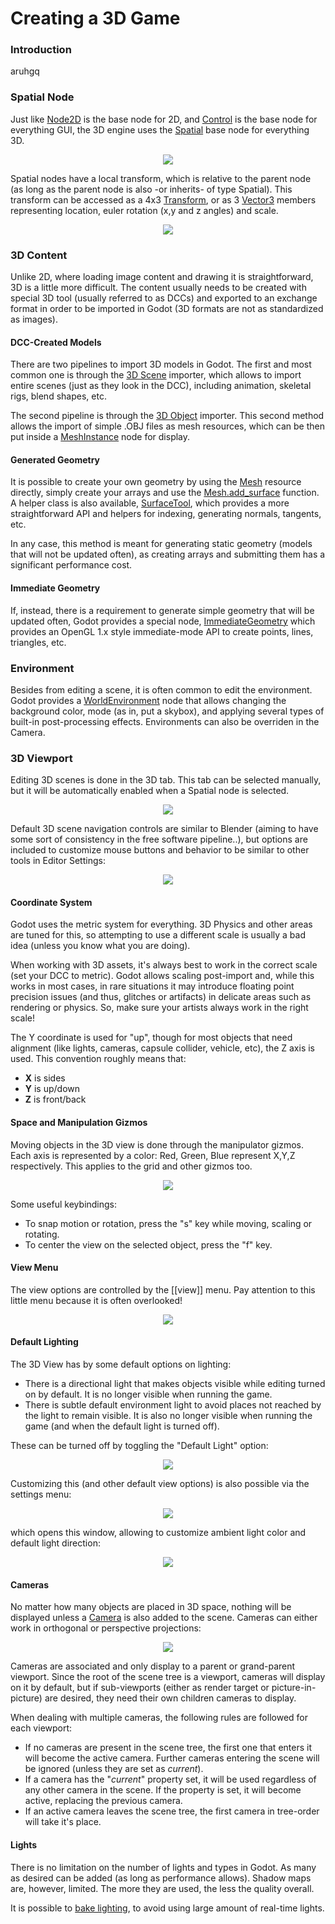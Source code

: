# Creating a 3D Game

### Introduction

aruhgq


### Spatial Node

Just like [Node2D](class_node2d) is the base node for 2D, and [Control](class_control) is the base node for everything GUI, the 3D engine uses the [Spatial](class_spatial) base node for everything 3D.

<p align="center"><img src="images/tuto_3d1.png"></p>

Spatial nodes have a local transform, which is relative to the parent node (as long as the parent node is also -or inherits- of type Spatial). This transform can be accessed as a 4x3 [Transform](class_transform), or as 3 [Vector3](class_vector3) members representing location, euler rotation (x,y and z angles) and scale.

<p align="center"><img src="images/tuto_3d2.png"></p>

### 3D Content

Unlike 2D, where loading image content and drawing it is straightforward, 3D is a little more difficult. The content usually needs to be created with special 3D tool (usually referred to as DCCs) and exported to an exchange format in order to be imported in Godot (3D formats are not as standardized as images).

#### DCC-Created Models

There are two pipelines to import 3D models in Godot. The first and most common one is through the [3D Scene](import_3d) importer, which allows to import entire scenes (just as they look in the DCC), including animation, skeletal rigs, blend shapes, etc. 

The second pipeline is through the [3D Object](import_meshes) importer. This second method allows the import of simple .OBJ files as mesh resources, which can be then put inside a [MeshInstance](class_meshinstance) node for display.

#### Generated Geometry

It is possible to create your own geometry by using the [Mesh](class_mesh) resource directly, simply create your arrays and use the [Mesh.add_surface](class_mesh#add_surface) function. A helper class is also available, [SurfaceTool](class_surfacetool), which provides a more straightforward API and helpers for indexing, generating normals, tangents, etc.

In any case, this method is meant for generating static geometry (models that will not be updated often), as creating arrays and submitting them has a significant performance cost.

#### Immediate Geometry

If, instead, there is a requirement to generate simple geometry that will be updated often, Godot provides a special node, [ImmediateGeometry](class_immediategeometry) which provides an OpenGL 1.x style immediate-mode API to create points, lines, triangles, etc.

### Environment

Besides from editing a scene, it is often common to edit the environment. Godot provides a [WorldEnvironment](class_worldenvironment) node that allows changing the background color, mode (as in, put a skybox), and applying several types of built-in post-processing effects. Environments can also be overriden in the Camera.

### 3D Viewport

Editing 3D scenes is done in the 3D tab. This tab can be selected manually, but it will be automatically enabled when a Spatial node is selected.

<p align="center"><img src="images/tuto_3d3.png"></p>

Default 3D scene navigation controls are similar to Blender (aiming to have some sort of consistency in the free software pipeline..), but options are included to customize mouse buttons and behavior to be similar to other tools in Editor Settings:

<p align="center"><img src="images/tuto_3d4.png"></p>

#### Coordinate System

Godot uses the metric system for everything. 3D Physics and other areas are tuned for this, so attempting to use a different scale is usually a bad idea (unless you know what you are doing).

When working with 3D assets, it's always best to work in the correct scale (set your DCC to metric). Godot allows scaling post-import and, while this works in most cases, in rare situations it may introduce floating point precision issues (and thus, glitches or artifacts) in delicate areas such as rendering or physics. So, make sure your artists always work in the right scale!

The Y coordinate is used for "up", though for most objects that need alignment (like lights, cameras, capsule collider, vehicle, etc), the Z axis is used. This convention roughly means that:

* **X** is sides
* **Y** is up/down
* **Z** is front/back

#### Space and Manipulation Gizmos

Moving objects in the 3D view is done through the manipulator gizmos. Each axis is represented by a color: Red, Green, Blue represent X,Y,Z respectively. This applies to the grid and other gizmos too.

<p align="center"><img src="images/tuto_3d5.png"></p>

Some useful keybindings:
* To snap motion or rotation, press the "s" key while moving, scaling or rotating.
* To center the view on the selected object, press the "f" key.

#### View Menu

The view options are controlled by the [[view]] menu. Pay attention to this little menu because it is often overlooked!

<p align="center"><img src="images/tuto_3d6.png"></p>

#### Default Lighting

The 3D View has by some default options on lighting:

* There is a directional light that makes objects visible while editing turned on by default. It is no longer visible when running the game.
* There is subtle default environment light to avoid places not reached by the light to remain visible. It is also no longer visible when running the game (and when the default light is turned off).

These can be turned off by toggling the "Default Light" option:

<p align="center"><img src="images/tuto_3d8.png"></p>

Customizing this (and other default view options) is also possible via the settings menu:

<p align="center"><img src="images/tuto_3d7.png"></p>

which opens this window, allowing to customize ambient light color and default light direction:

<p align="center"><img src="images/tuto_3d9.png"></p>

#### Cameras

No matter how many objects are placed in 3D space, nothing will be displayed unless a [Camera](class_camera) is also added to the scene. Cameras can either work in orthogonal or perspective projections:

<p align="center"><img src="images/tuto_3d10.png"></p>

Cameras are associated and only display to a parent or grand-parent viewport. Since the root of the scene tree is a viewport, cameras will display on it by default, but if sub-viewports (either as render target or picture-in-picture) are desired, they need their own children cameras to display.

When dealing with multiple cameras, the following rules are followed for each viewport:

* If no cameras are present in the scene tree, the first one that enters it will become the active camera. Further cameras entering the scene will be ignored (unless they are set as _current_).
* If a camera has the "_current_" property set, it will be used regardless of any other camera in the scene. If the property is set, it will become active, replacing the previous camera.
* If an active camera leaves the scene tree, the first camera in tree-order will take it's place.

#### Lights

There is no limitation on the number of lights and types in Godot. As many as desired can be added (as long as performance allows). Shadow maps are, however, limited. The more they are used, the less the quality overall.

It is possible to [bake lighting](tutorial_light_baking), to avoid using large amount of real-time lights.
